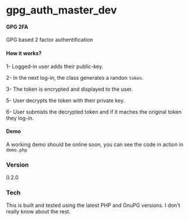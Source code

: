 gpg_auth_master_dev
===================

#### GPG 2FA

GPG based 2 factor authentification

#### How it works?

1- Logged-in user adds their public-key.

2- In the next log-in, the class generates a randon `token`.

3- The token is encrypted and displayed to the user.

5- User decrypts the token with their private key.

6- User submists the decrypted token and if it maches the original token they log-in. 

#### Demo
A working demo should be online soon, you can see the code in action in `demo.php`

### Version
0.2.0

### Tech

This is built and tested using the latest PHP and GnuPG versions. I don't really know about the rest.